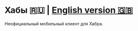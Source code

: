 # Хабы 🇷🇺 | [English version 🇬🇧](https://github.com/Garneg/Hubs/blob/master/README_EN.md) 
Неофициальный мобильный клиент для Хабра. 

